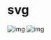 # svg
 
![img](https://github.com/Bogdan0101/svg/img.jpg)
![img](https://github.com/Bogdan0101/svg/img.jpg)